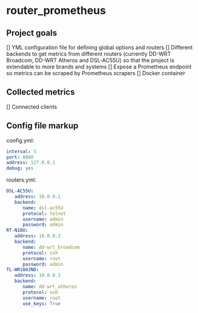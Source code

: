 # router_prometheus

## Project goals
[] YML configuration file for defining global options and routers
[] Different backends to get metrics from different routers (currently DD-WRT Broadcom, DD-WRT Atheros and DSL-AC55U) so that the project is extendable to more brands and systems
[] Expose a Prometheus endpoint so metrics can be scraped by Prometheus scrapers
[] Docker container

## Collected metrics
[] Connected clients

## Config file markup

config.yml:
```yml
interval: 5
port: 8080
address: 127.0.0.1
debug: yes
```

routers.yml:
```yml
DSL-AC55U:
   address: 10.0.0.1
   backend:
      name: dsl-ac55U
      protocol: telnet
      username: admin
      password: admin
RT-N18U:
   address: 10.0.0.2
   backend:
      name: dd-wrt_broadcom
      protocol: ssh
      username: root
      password: admin
TL-WR1043ND:
   address: 10.0.0.3
   backend:
      name: dd-wrt_atheros
      protocol: ssh
      username: root
      use_keys: True
```
